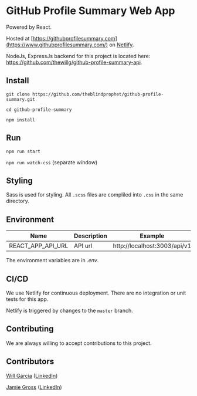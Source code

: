 # GitHub Profile Summary Web App
Powered by React.

Hosted at [https://githubprofilesummary.com](https://www.githubprofilesummary.com/) on [Netlify](https://www.netlify.com/).

NodeJs, ExpressJs backend for this project is located here: https://github.com/thewillg/github-profile-summary-api.

## Install

`git clone https://github.com/theblindprophet/github-profile-summary.git`

`cd github-profile-summary`

`npm install`

## Run

`npm run start`

`npm run watch-css` (separate window)

## Styling

Sass is used for styling. All `.scss` files are compliled into `.css` in the same directory.

## Environment

| Name | Description | Example |
|------|-------------|--------|
| REACT_APP_API_URL | API url | http://localhost:3003/api/v1 |

The environment variables are in *.env*.

## CI/CD

We use Netlify for continuous deployment. There are no integration or unit tests for this app.

Netlify is triggered by changes to the `master` branch.

## Contributing

We are always willing to accept contributions to this project.

## Contributors

[Will Garcia](https://github.com/thewillg/) ([LinkedIn](https://www.linkedin.com/in/thewillg/))

[Jamie Gross](https://github.com/theblindprophet/) ([LinkedIn](https://www.linkedin.com/in/james-l-gross/))
